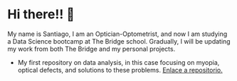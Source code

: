 # Hi there!! 👋
My name is Santiago, I am an Optician-Optometrist, and now I am studying a Data Science bootcamp at The Bridge school. Gradually, I will be updating my work from both The Bridge and my personal projects.
* My first repository on data analysis, in this case focusing on myopia, optical defects, and solutions to these problems. [Enlace a repositorio.](https://github.com/Kuja182/Relevancia-de-los-defectos-opticos-en-la-actualidad)
